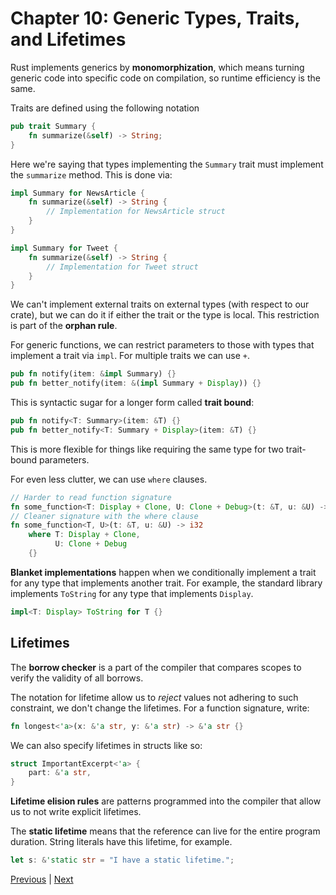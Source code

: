 # Chapter 10: Generic Types, Traits, and Lifetimes

Rust implements generics by **monomorphization**, which means turning generic code into
specific code on compilation, so runtime efficiency is the same.

Traits are defined using the following notation

```rust
pub trait Summary {
    fn summarize(&self) -> String;
}
```

Here we're saying that types implementing the `Summary` trait must implement the
`summarize` method. This is done via:

```rust
impl Summary for NewsArticle {
    fn summarize(&self) -> String {
        // Implementation for NewsArticle struct
    }
}

impl Summary for Tweet {
    fn summarize(&self) -> String {
        // Implementation for Tweet struct
    }
}
```

We can't implement external traits on external types (with respect to our crate), but
we can do it if either the trait or the type is local. This restriction is part of the
**orphan rule**.

For generic functions, we can restrict parameters to those with types that implement
a trait via `impl`. For multiple traits we can use `+`.

```rust
pub fn notify(item: &impl Summary) {}
pub fn better_notify(item: &(impl Summary + Display)) {}
```

This is syntactic sugar for a longer form called **trait bound**:

```rust
pub fn notify<T: Summary>(item: &T) {}
pub fn better_notify<T: Summary + Display>(item: &T) {}
```

This is more flexible for things like requiring the same type for two trait-bound
parameters.

For even less clutter, we can use `where` clauses.

```rust
// Harder to read function signature
fn some_function<T: Display + Clone, U: Clone + Debug>(t: &T, u: &U) -> i32 {}
// Cleaner signature with the where clause
fn some_function<T, U>(t: &T, u: &U) -> i32
    where T: Display + Clone,
          U: Clone + Debug
    {}
```

**Blanket implementations** happen when we conditionally implement a trait for any
type that implements another trait. For example, the standard library implements
`ToString` for any type that implements `Display`.

```rust
impl<T: Display> ToString for T {}
```

## Lifetimes

The **borrow checker** is a part of the compiler that compares scopes to verify the
validity of all borrows.

The notation for lifetime allow us to _reject_ values not adhering to such constraint,
we don't change the lifetimes. For a function signature, write:

```rust
fn longest<'a>(x: &'a str, y: &'a str) -> &'a str {}
```

We can also specify lifetimes in structs like so:

```rust
struct ImportantExcerpt<'a> {
    part: &'a str,
}
```

**Lifetime elision rules** are patterns programmed into the compiler that allow us to
not write explicit lifetimes.

The **static lifetime** means that the reference can live for the entire program
duration. String literals have this lifetime, for example.

```rust
let s: &'static str = "I have a static lifetime.";
```

[Previous](/09-error-handling/panic/) | [Next](/11-writing-automated-tests/adder/)
